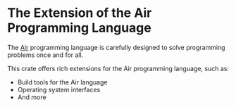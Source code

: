 # The Extension of the Air Programming Language

The [Air](https://github.com/LambdaAlpha/airlang) programming language is carefully designed to solve programming problems once and for all.

This crate offers rich extensions for the Air programming language, such as:

- Build tools for the Air language
- Operating system interfaces
- And more
